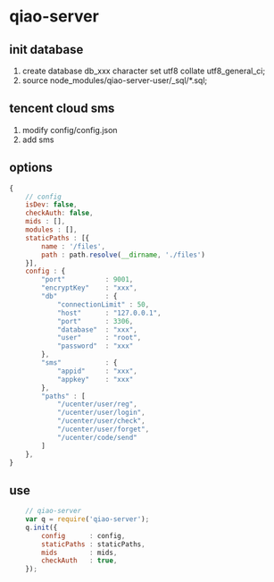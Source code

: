 # qiao-server

## init database
1. create database db_xxx character set utf8 collate utf8_general_ci;
2. source node_modules/qiao-server-user/_sql/*.sql;

## tencent cloud sms
1. modify config/config.json
2. add sms 

## options
```javascript
{
	// config
    isDev: false,
    checkAuth: false,
	mids : [],
	modules : [],
	staticPaths : [{
        name : '/files',
		path : path.resolve(__dirname, './files')
	}],
    config : {
        "port"			: 9001,
        "encryptKey" 	: "xxx",
        "db" 			: {
            "connectionLimit" : 50,
            "host"		: "127.0.0.1", 
            "port"		: 3306,
            "database"	: "xxx",
            "user"		: "root",
            "password"	: "xxx"
        },
        "sms"           : {
            "appid"     : "xxx",
            "appkey"    : "xxx"
        },
        "paths" : [
            "/ucenter/user/reg",
            "/ucenter/user/login",
            "/ucenter/user/check",
            "/ucenter/user/forget",
            "/ucenter/code/send"
        ]
    },
}
```

## use
```javascript
    // qiao-server
    var q = require('qiao-server');
    q.init({
        config		: config,
        staticPaths	: staticPaths,
        mids		: mids,
        checkAuth	: true,
    });
```